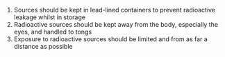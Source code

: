 1. Sources should be kept in lead-lined containers to prevent radioactive leakage whilst in storage
2. Radioactive sources should be kept away from the body, especially the eyes, and handled to tongs
3. Exposure to radioactive sources should be limited and from as far a distance as possible
